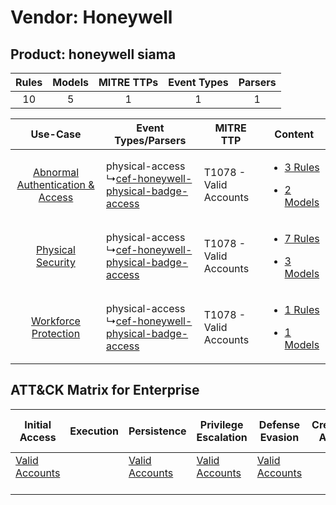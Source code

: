 Vendor: Honeywell
=================
Product: honeywell siama
------------------------
| Rules | Models | MITRE TTPs | Event Types | Parsers |
|:-----:|:------:|:----------:|:-----------:|:-------:|
|  10   |   5    |     1      |      1      |    1    |

|    Use-Case    | Event Types/Parsers    | MITRE TTP    | Content    |
|:----:| ---- | ---- | ---- |
| [Abnormal Authentication & Access](../../../UseCases/uc_abnormal_authentication_&_access.md) |  physical-access<br> ↳[cef-honeywell-physical-badge-access](Ps/pC_cefhoneywellphysicalbadgeaccess.md)<br> | T1078 - Valid Accounts<br> | [<ul><li>3 Rules</li></ul><ul><li>2 Models</li></ul>](RM/r_m_honeywell_honeywell_siama_Abnormal_Authentication_&_Access.md) |
|    [Physical Security](../../../UseCases/uc_physical_security.md)    |  physical-access<br> ↳[cef-honeywell-physical-badge-access](Ps/pC_cefhoneywellphysicalbadgeaccess.md)<br> | T1078 - Valid Accounts<br> | [<ul><li>7 Rules</li></ul><ul><li>3 Models</li></ul>](RM/r_m_honeywell_honeywell_siama_Physical_Security.md)    |
|    [Workforce Protection](../../../UseCases/uc_workforce_protection.md)    |  physical-access<br> ↳[cef-honeywell-physical-badge-access](Ps/pC_cefhoneywellphysicalbadgeaccess.md)<br> | T1078 - Valid Accounts<br> | [<ul><li>1 Rules</li></ul><ul><li>1 Models</li></ul>](RM/r_m_honeywell_honeywell_siama_Workforce_Protection.md)    |

ATT&CK Matrix for Enterprise
----------------------------
| Initial Access                                                      | Execution | Persistence                                                         | Privilege Escalation                                                | Defense Evasion                                                     | Credential Access | Discovery | Lateral Movement | Collection | Command and Control | Exfiltration | Impact |
| ------------------------------------------------------------------- | --------- | ------------------------------------------------------------------- | ------------------------------------------------------------------- | ------------------------------------------------------------------- | ----------------- | --------- | ---------------- | ---------- | ------------------- | ------------ | ------ |
| [Valid Accounts](https://attack.mitre.org/techniques/T1078)<br><br> |           | [Valid Accounts](https://attack.mitre.org/techniques/T1078)<br><br> | [Valid Accounts](https://attack.mitre.org/techniques/T1078)<br><br> | [Valid Accounts](https://attack.mitre.org/techniques/T1078)<br><br> |                   |           |                  |            |                     |              |        |